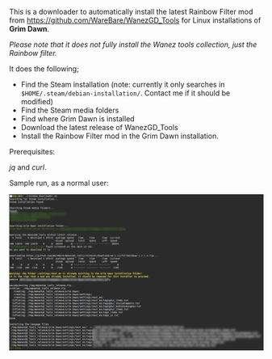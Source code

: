 This is a downloader to automatically install the latest Rainbow Filter mod from https://github.com/WareBare/WanezGD_Tools for Linux installations of **Grim Dawn**.

_Please note that it does not fully install the Wanez tools collection, just the Rainbow filter._

It does the following;

  * Find the Steam installation (note: currently it only searches in `$HOME/.steam/debian-installation/`. Contact me if it should be modified)
  * Find the Steam media folders
  * Find where Grim Dawn is installed
  * Download the latest release of WanezGD_Tools
  * Install the Rainbow Filter mod in the Grim Dawn installation.

Prerequisites:

_jq_ and _curl_.

Sample run, as a normal user:

![Sample run output](output.png "Sample run output")


